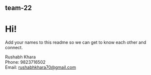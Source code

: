 ## team-22

# Hi!

Add your names to this readme so we can get to know each other and connect.

Rushabh Khara                                                                                                                                                                   
Phone: 9823716502                                                                                                                                                                
Email: rushabhkhara70@gmail.com
